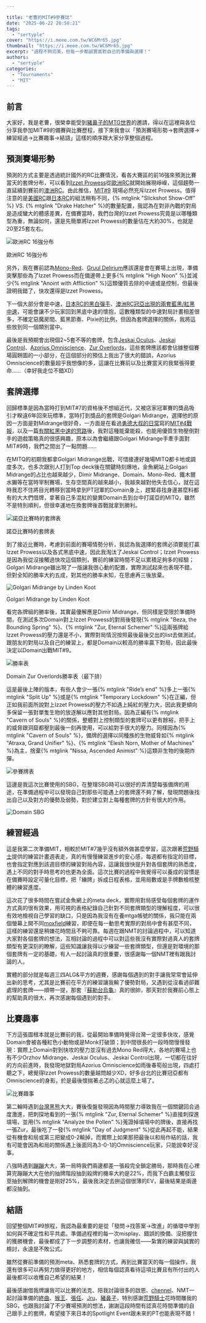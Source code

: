 ```yaml
---

title: "老曹的MIT#9參賽誌"
date: "2025-06-22 20:58:21"
tags:
  - "sertyple"
cover: "https://i.meee.com.tw/WC6Mr65.jpg"
thumbnail: "https://i.meee.com.tw/WC6Mr65.jpg"
excerpt: "過程不夠完美，但每一步都誠實面對自己的準備與選擇！"
authors:
  - "sertyple"
categories:
  - "Tournaments"
  - "MIT"
---
```



## 前言

大家好，我是老曹，很榮幸能受到[豬鼻子的MTG世界](https://guildmagesforum.tw/tags/cephille/)的邀請，得以在這裡與各位分享我參加MIT#9的備賽與比賽歷程，接下來我會以「預測賽場形勢→套牌選擇→練習經過→比賽趣事→結語」這樣的順序跟大家分享整個過程。

## 預測賽場形勢

預測的方式主要是透過統計國外的RC比賽情況，看各大賽區的前16強來預測比賽當天的套牌分布，可以看到[Izzet Prowess](https://www.mtggoldfish.com/deck/7067900#paper)從[歐洲RC](https://www.mtggoldfish.com/tournament/ultimate-guard-european-magic-series-regional-championship-3-bologna#paper)就開始展現崢嶸，這個趨勢一直延續到賽前的[澳洲RC](https://melee.gg/Tournament/View/179718)。由此推估，[MIT#9](https://melee.gg/Tournament/View/299022) 現場必然充斥Izzet Prowess。值得注意的是[美國RC](https://www.mtggoldfish.com/tournament/regional-championship-scg-con-minneapolis-mn-saturday-9-00-am#paper)跟[日本RC](https://mtg-jp.com/coverage/ccfs3r3/decklist/0038630/)的組法稍有不同，{% mtglink "Slickshot Show-Off" %} VS. {% mtglink "Drake Hatcher" %}的數量配置，我認為在對非內戰的對局是造成蠻大的體感差異，在備賽當時，我們台灣的Izzet Prowess究竟是以哪種類型為重，無論如何，還是先簡單將Izzet Prowess的數量估在大約30%，也就是20至25套左右。
 
![歐洲RC 16強分布](https://meee.com.tw/EcYhvI7.jpg)
<p class="text-center"><a class="small">歐洲RC 16強分布</a></p>

另外，我在賽前認為[Mono-Red](https://www.mtggoldfish.com/deck/7114593#paper)、[Gruul Delirium](https://melee.gg/Decklist/View/d7097ef4-8589-4a02-b7d7-b2d800787531)應該還是會在賽場上出現，準備突擊那些為了Izzet Prowess而在備邊帶上更多{% mtglink "High Noon" %}並減少{% mtglink "Anoint with Affliction" %}這類優質去除的中速或是控制，但最後證明我錯了，快攻還得是Izzet Prowess。

下一個大部分會是中速，[日本RC的黑白彈手](https://mtg-jp.com/coverage/ccfs3r3/decklist/0038630/)、[澳洲RC冠亞出現的兩套藍黑/紅黑中速](https://melee.gg/Tournament/View/179718)，可能會讓不少玩家回到黑底中速的懷抱，這數種類型的中速對局計畫相差很多，不確定惡魔房間、藍黑節奏、Pixie的比例，但因為套牌選擇的關係，我將這些放到同一個類別當中。

最後是我預期會出現個2~5套不等的套牌，包含[Jeskai Oculus](https://www.mtggoldfish.com/deck/7082446#paper)、[Jeskai Control](https://www.mtggoldfish.com/deck/7082445#paper)、[Azorius Omniscience](https://www.mtggoldfish.com/deck/7095918#paper)、[Zur Overlords](https://www.mtggoldfish.com/deck/7067905#paper)，這些套牌應該都會佔據整個賽場圓餅圖的一小部分，在這個部分的預估上我出了很大的錯誤，Azorius Omniscience的數量超乎我想像的多，這讓在比賽前以及比賽當天的我緊張得要命……（幸好我走位不錯XD）

## 套牌選擇

回歸標準是因為當時打到MIT#7的資格後不想組近代，又被店家冠軍賽的獎品吸引才睽違6年回來玩標準，當時打到獎品的套牌是Golgari Midrange，選擇他的原因一方面是對Midrange很好奇，一方面是在看過[勇德大叔的日常](https://www.facebook.com/UncleJund)寫的[MIT#4戰報](https://www.facebook.com/share/p/1ERPV9HvnP/)，以及一篇[有關紅黑中速的思路](https://www.facebook.com/share/p/1HuZoGEyz4/)後，我對這種能棄能殺，也能用優質生物壓倒對手的遊戲策略真的很感興趣，原本以為會繼續跟Golgari Midrange手牽手面對MIT#9時，我們之間出了一點問題……

在MITQ的初期我都拿Golgari Midrange出戰，可惜接連好幾場MITQ都卡地或調度多次，也多次跟別人打到Top deck後在關鍵時刻爆地，金魚網站上Golgari Midrange的占比也越來越少，Dimir Midrange、Domain、Mono-Red、鐵木爾水獺等在當時宰制賽場，生存空間真的越來越小，我越來越對他失去信心，就在這時我忍不住將目光轉移到當時拿到PT冠軍的Domain身上，趕緊尋找身邊甚麼料都有的大大們借牌，拿著自己多混紅的變異Domain去到台中打諾亞的MITQ，雖然不是特別順利，但很幸運地在換套牌後首戰就拿到勝利。

![諾亞比賽時的套牌表](https://meee.com.tw/YiQTaV0.jpg)
<p class="text-center"><a class="small">諾亞比賽時的套牌表</a></p>

到了接近比賽時，考慮到前面的賽場情勢分析，我認為我選擇的套牌必須要能打贏Izzet Prowess以及各式黑底中速，因此我淘汰了Jeskai Control；Izzet Prowess是因為我從沒接觸過快攻這個類別，賽前的練習時間不足以累積足夠多的經驗；Golgari Midrange雖出現了一版讓我很心動的配置，實際測試起來也表現不錯，但對全知的勝率大約五成，對其他的勝率未知，在思慮再三後放棄。
 
![Golgari Midrange by Linden Koot](https://meee.com.tw/zEt15gR.jpg)
<p class="text-center"><a class="small">Golgari Midrange by Linden Koot</a></p>


看完各牌組的勝率後，其實最優解應是Dimir Midrange，但同樣是受限於準備時間，在測試多次Domain對上Izzet Prowess的對局後發現{% mtglink "Beza, the Bounding Spring" %}、{% mtglink "Zur, Eternal Schemer" %}這兩張牌給Izzet Prowess的壓力還是不小，實際對局情況按照最後最後交出的list去做測試，跟朋友的對局以及自己的練習上，都是Domain以較高的勝率贏下對局，因此最後決定以Domain出戰MIT#9。
 
![勝率表](https://meee.com.tw/jii6UXi.jpg)
<p class="text-center"><a class="small">Domain Zur Overlords勝率表（最下排）</a></p>

這是最後上陣的版本，有些人會少一張{% mtglink "Ride’s end" %}多上一張{% mtglink "Split Up" %}或是{% mtglink "Temporary Lockdown" %}在正編，但正如我前面所說對上Izzet Prowess的壓力不如遇上純紅的壓力大，因此我更傾向多保留一張對單隻生物的放逐解以應對其他對局。因為正編有{% mtglink "Cavern of Souls" %}的關係，整體對上控制類型的套牌可以更有餘裕，把手上的威脅跟洞窟都壓到最後一刻再使用，可以給對手很大的壓力。同樣因為{% mtglink "Cavern of Souls" %}，備牌的選擇以同種族的生物威脅如{% mtglink "Atraxa, Grand Unifier" %}、{% mtglink "Elesh Norn, Mother of Machines" %}為主，捨棄{% mtglink "Nissa, Ascended Animist" %}這類非生物的後期炸彈。
 
![參賽牌表](https://meee.com.tw/vNU5gWl.jpg)

這邊是我這次比賽使用的SBG，在整理SBG時可以很好的弄清楚每張備牌的用途，在準備過程中可以發現自己對那些可能遇上的套牌還不夠了解，發現問題後找出自己以及對方的優勢及弱勢，對於建立對上每種套牌的方針有很大的作用。
 
![Domain SBG](https://meee.com.tw/P4ndiu5.jpg)

## 練習經過

這是我第二次準備MIT，相較於MIT#7幾乎沒有額外做甚麼學習，這次跟著[荒野騎士](https://guildmagesforum.tw/tags/clarkshih/)提供的練習計畫週表走，真的有慢慢練習進步的安心感，每週都有指定的目標，也會指定對應到該週目標的練習對局內容，這讓我很快提升對各個套牌的熟悉度，遇上不同的對手時思考的也更為全面。這次比賽的過程中我覺得可以養成的習慣是在備賽時設定可量化目標，把「練牌」拆成日程表格，並用局數或是手牌數檢核整體的練習進度。

 
這次花了很多時間在嘗試金魚網上的meta deck，實際用對局感受每個套牌的運作方式真的很有效果，用可視的表格紀錄自己針對不同套牌類型的理解程度，可以很有效地檢視自己學習的缺口，只是因為我沒有在養mtga帳號的關係，我只能在兩個螢幕上開不同[moxfield](https://moxfield.com/)練習，即便在每一動思考實際的對局中會有甚麼不同，這樣的練習還是稍嫌花時間且不夠可靠。每週在跟NMT的討論過程中，可以知道大家對各個套牌的想法，互相討論的過程中可以對這些我沒有實際對過真人的套牌類型有更深刻的瞭解，這些知識讓我得以少練習一些套牌類型，但還是對環境的那個套牌有一定的基礎，有人一起討論真的很重要，很感謝每一個NMT裡有跟我討論的人。

實體的部分就是每週三四ALG&平方的週賽，感謝每個遇到的對手讓我常常會延伸出新的思考，尤其是比賽前在平方的練習讓我輸了優勢對局，又遇到從沒看過卻難處理的套牌——順帶一提，那套『[蘇勒台烏龜](https://melee.gg/Decklist/View/112be0cf-1bf2-4e64-a02d-b2df00c37b65)』真的很帥，那天對於我賽前心態上的幫助真的很大，再次感謝每個遇到的對手。

## 比賽趣事

下方這張圖根本就是比賽前的我，從最開始準備時覺得台灣一定很多快攻，感覺Domain會被各種紅色小動物或是Monk打破頭；到中間很長的一段時間慢慢發現：實際上Domain對到快攻的壓力並沒有過去Mono Red得大，各地的賽場上也有不少Orzhov Midrange、Jeskai Oculus、Jeskai Control出現，一切都在往好的方向前進時，我發現地獄對局Azorius Omniscience如雨後春筍般出現，四處打聽之下，總覺得Izzet Prowess的數量越問越少XD，好多台北的比賽冠亞都有Omniscience的身影，於是最後懷揣著忐忑的心就這麼上場了。
 
![比賽趣事](https://i.meee.com.tw/xmnp7o8.png)

第二輪時遇到[台灣黑熊](https://guildmagesforum.tw/tags/chiyou/)大大，賽後復盤發現因為時間壓力導致我在一個關鍵回合過度激進，把刺探地看到的一張{% mtglink "Zur, Eternal Schemer" %}直接刺探進墳場，並用{% mtglink "Analyze the Pollen" %}蒐證掉墳場中的牌後，直接再找一張Zur，最後吃了一發{% mtglink "Day of Judgment" %}從此再起不能，結果從有機會和局或第三把變成0-2輸掉，而實際上如果那把最後以和局作結的話，我有可能會因為和局的關係遇上後面同為3-0-1的Omniscience玩家，只能說幸好沒事。

八強時遇到[蹦蹦](https://www.facebook.com/UncleJund)大大，第一局時我們兩邊都差一張殺完全鎖定勝局，那時我在心裡算完蹦蹦大大在他的抽牌階段抽到殺牌的機率大約是22%，而我下白霸主觸發豆莖抽到解牌的機會是剛好25%，最後我決定去拚這個很薄的EV，最後結果是兩邊都沒抽到。

## 結語

回望整個MIT#9旅程，我認為最重要的是從「發問→找答案→改進」的循環中學到如何與不確定性和平共處。準備過程裡的每一次misplay、錯誤的換備、沒把握住的獲勝機會，最後都成了下一步調整的素材，也讓我確信——紮實的練習與誠實的檢討，永遠是不敗公式。

雖然從賽前準備的預測meta、熟悉套牌的方式，再到比賽當天的每一個操作，我還有很多可以再努力做得更好的地方，相信每個認真看待這項比賽且有所付出的人最後都可以收穫自己希望的結果！

最後感謝借我牌讓我可以比賽的法克、陪我討論很多的啟恩、[chennel](https://guildmagesforum.tw/tags/Chennel/)、NMT一起討論準備的[終曲](https://guildmagesforum.tw/tags/t1bloodmoon/)、[猴王](https://guildmagesforum.tw/tags/miohitokiri5474/)、[張任](https://guildmagesforum.tw/tags/xsbeeble/)、[Jru](https://guildmagesforum.tw/tags/jrumtg/)、[豬鼻子](https://guildmagesforum.tw/tags/cephille/)，特別感謝[荒野騎士](https://guildmagesforum.tw/tags/clarkshih/)花時間雕我的SBG，也跟我討論了不少賽場預測的想法，謝謝這段時間有認真花時間準備的自己跟手上的套牌，希望接下來日本的Spotlight Event跟未來的PT也能表現不錯！
